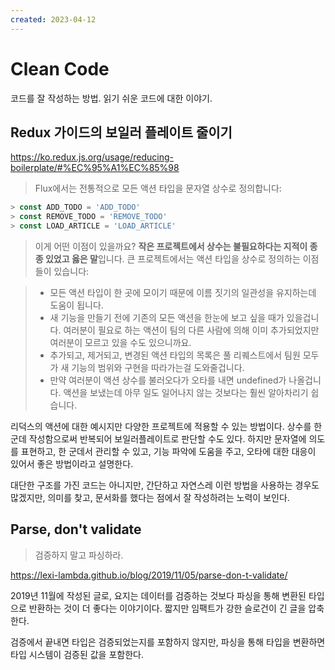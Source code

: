 ```yaml
---
created: 2023-04-12
---
```

# Clean Code

코드를 잘 작성하는 방법. 읽기 쉬운 코드에 대한 이야기.

## Redux 가이드의 보일러 플레이트 줄이기

https://ko.redux.js.org/usage/reducing-boilerplate/#%EC%95%A1%EC%85%98

> Flux에서는 전통적으로 모든 액션 타입을 문자열 상수로 정의합니다:

```javascript
> const ADD_TODO = 'ADD_TODO'
> const REMOVE_TODO = 'REMOVE_TODO'
> const LOAD_ARTICLE = 'LOAD_ARTICLE'
```

> 이게 어떤 이점이 있을까요? **작은 프로젝트에서 상수는 불필요하다는 지적이 종종 있었고 옳은 말**입니다. 큰 프로젝트에서는 액션 타입을 상수로 정의하는 이점들이 있습니다:

> * 모든 액션 타입이 한 곳에 모이기 때문에 이름 짓기의 일관성을 유지하는데 도움이 됩니다.
> * 새 기능을 만들기 전에 기존의 모든 액션을 한눈에 보고 싶을 때가 있을겁니다. 여러분이 필요로 하는 액션이 팀의 다른 사람에 의해 이미 추가되었지만 여러분이 모르고 있을 수도 있으니까요.
> * 추가되고, 제거되고, 변경된 액션 타입의 목록은 풀 리퀘스트에서 팀원 모두가 새 기능의 범위와 구현을 따라가는걸 도와줄겁니다.
> * 만약 여러분이 액션 상수를 불러오다가 오타를 내면 undefined가 나올겁니다. 액션을 보냈는데 아무 일도 일어나지 않는 것보다는 훨씬 알아차리기 쉽습니다.

리덕스의 액션에 대한 예시지만 다양한 프로젝트에 적용할 수 있는 방법이다.
상수를 한군데 작성함으로써 반복되어 보일러플레이트로 판단할 수도 있다.
하지만 문자열에 의도를 표현하고, 한 군데서 관리할 수 있고, 기능 파악에 도움을 주고, 오타에 대한 대응이 있어서 좋은 방법이라고 설명한다.

대단한 구조를 가진 코드는 아니지만, 간단하고 자연스레 이런 방법을 사용하는 경우도 많겠지만,
의미를 찾고, 문서화를 했다는 점에서 잘 작성하려는 노력이 보인다.

## Parse, don't validate

> 검증하지 말고 파싱하라.

https://lexi-lambda.github.io/blog/2019/11/05/parse-don-t-validate/

2019년 11월에 작성된 글로, 요지는 데이터를 검증하는 것보다 파싱을 통해 변환된 타입으로 반환하는 것이 더 좋다는 이야기이다.
짧지만 임팩트가 강한 슬로건이 긴 글을 압축한다.

검증에서 끝내면 타입은 검증되었는지를 포함하지 않지만, 파싱을 통해 타입을 변환하면 타입 시스템이 검증된 값을 포함한다.
